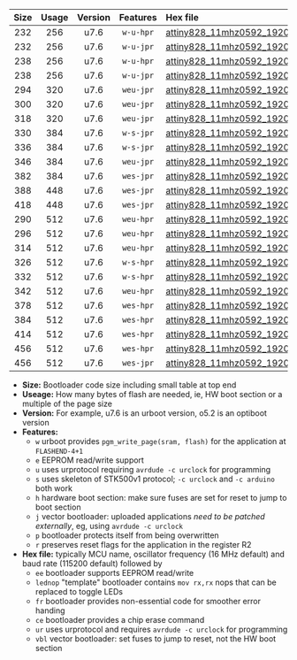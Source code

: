 |Size|Usage|Version|Features|Hex file|
|:-:|:-:|:-:|:-:|:--|
|232|256|u7.6|`w-u-hpr`|[attiny828_11mhz0592_19200bps_ur.hex](https://raw.githubusercontent.com/stefanrueger/urboot/main/attiny828_11mhz0592_19200bps_ur.hex)|
|232|256|u7.6|`w-u-jpr`|[attiny828_11mhz0592_19200bps_ur_vbl.hex](https://raw.githubusercontent.com/stefanrueger/urboot/main/attiny828_11mhz0592_19200bps_ur_vbl.hex)|
|238|256|u7.6|`w-u-hpr`|[attiny828_11mhz0592_19200bps_lednop_ur.hex](https://raw.githubusercontent.com/stefanrueger/urboot/main/attiny828_11mhz0592_19200bps_lednop_ur.hex)|
|238|256|u7.6|`w-u-jpr`|[attiny828_11mhz0592_19200bps_lednop_ur_vbl.hex](https://raw.githubusercontent.com/stefanrueger/urboot/main/attiny828_11mhz0592_19200bps_lednop_ur_vbl.hex)|
|294|320|u7.6|`weu-jpr`|[attiny828_11mhz0592_19200bps_ee_ur_vbl.hex](https://raw.githubusercontent.com/stefanrueger/urboot/main/attiny828_11mhz0592_19200bps_ee_ur_vbl.hex)|
|300|320|u7.6|`weu-jpr`|[attiny828_11mhz0592_19200bps_ee_lednop_ur_vbl.hex](https://raw.githubusercontent.com/stefanrueger/urboot/main/attiny828_11mhz0592_19200bps_ee_lednop_ur_vbl.hex)|
|318|320|u7.6|`weu-jpr`|[attiny828_11mhz0592_19200bps_ee_lednop_fr_ur_vbl.hex](https://raw.githubusercontent.com/stefanrueger/urboot/main/attiny828_11mhz0592_19200bps_ee_lednop_fr_ur_vbl.hex)|
|330|384|u7.6|`w-s-jpr`|[attiny828_11mhz0592_19200bps_vbl.hex](https://raw.githubusercontent.com/stefanrueger/urboot/main/attiny828_11mhz0592_19200bps_vbl.hex)|
|336|384|u7.6|`w-s-jpr`|[attiny828_11mhz0592_19200bps_lednop_vbl.hex](https://raw.githubusercontent.com/stefanrueger/urboot/main/attiny828_11mhz0592_19200bps_lednop_vbl.hex)|
|346|384|u7.6|`weu-jpr`|[attiny828_11mhz0592_19200bps_ee_lednop_fr_ce_ur_vbl.hex](https://raw.githubusercontent.com/stefanrueger/urboot/main/attiny828_11mhz0592_19200bps_ee_lednop_fr_ce_ur_vbl.hex)|
|382|384|u7.6|`wes-jpr`|[attiny828_11mhz0592_19200bps_ee_vbl.hex](https://raw.githubusercontent.com/stefanrueger/urboot/main/attiny828_11mhz0592_19200bps_ee_vbl.hex)|
|388|448|u7.6|`wes-jpr`|[attiny828_11mhz0592_19200bps_ee_lednop_vbl.hex](https://raw.githubusercontent.com/stefanrueger/urboot/main/attiny828_11mhz0592_19200bps_ee_lednop_vbl.hex)|
|418|448|u7.6|`wes-jpr`|[attiny828_11mhz0592_19200bps_ee_lednop_fr_vbl.hex](https://raw.githubusercontent.com/stefanrueger/urboot/main/attiny828_11mhz0592_19200bps_ee_lednop_fr_vbl.hex)|
|290|512|u7.6|`weu-hpr`|[attiny828_11mhz0592_19200bps_ee_ur.hex](https://raw.githubusercontent.com/stefanrueger/urboot/main/attiny828_11mhz0592_19200bps_ee_ur.hex)|
|296|512|u7.6|`weu-hpr`|[attiny828_11mhz0592_19200bps_ee_lednop_ur.hex](https://raw.githubusercontent.com/stefanrueger/urboot/main/attiny828_11mhz0592_19200bps_ee_lednop_ur.hex)|
|314|512|u7.6|`weu-hpr`|[attiny828_11mhz0592_19200bps_ee_lednop_fr_ur.hex](https://raw.githubusercontent.com/stefanrueger/urboot/main/attiny828_11mhz0592_19200bps_ee_lednop_fr_ur.hex)|
|326|512|u7.6|`w-s-hpr`|[attiny828_11mhz0592_19200bps.hex](https://raw.githubusercontent.com/stefanrueger/urboot/main/attiny828_11mhz0592_19200bps.hex)|
|332|512|u7.6|`w-s-hpr`|[attiny828_11mhz0592_19200bps_lednop.hex](https://raw.githubusercontent.com/stefanrueger/urboot/main/attiny828_11mhz0592_19200bps_lednop.hex)|
|342|512|u7.6|`weu-hpr`|[attiny828_11mhz0592_19200bps_ee_lednop_fr_ce_ur.hex](https://raw.githubusercontent.com/stefanrueger/urboot/main/attiny828_11mhz0592_19200bps_ee_lednop_fr_ce_ur.hex)|
|378|512|u7.6|`wes-hpr`|[attiny828_11mhz0592_19200bps_ee.hex](https://raw.githubusercontent.com/stefanrueger/urboot/main/attiny828_11mhz0592_19200bps_ee.hex)|
|384|512|u7.6|`wes-hpr`|[attiny828_11mhz0592_19200bps_ee_lednop.hex](https://raw.githubusercontent.com/stefanrueger/urboot/main/attiny828_11mhz0592_19200bps_ee_lednop.hex)|
|414|512|u7.6|`wes-hpr`|[attiny828_11mhz0592_19200bps_ee_lednop_fr.hex](https://raw.githubusercontent.com/stefanrueger/urboot/main/attiny828_11mhz0592_19200bps_ee_lednop_fr.hex)|
|456|512|u7.6|`wes-hpr`|[attiny828_11mhz0592_19200bps_ee_lednop_fr_ce.hex](https://raw.githubusercontent.com/stefanrueger/urboot/main/attiny828_11mhz0592_19200bps_ee_lednop_fr_ce.hex)|
|456|512|u7.6|`wes-jpr`|[attiny828_11mhz0592_19200bps_ee_lednop_fr_ce_vbl.hex](https://raw.githubusercontent.com/stefanrueger/urboot/main/attiny828_11mhz0592_19200bps_ee_lednop_fr_ce_vbl.hex)|

- **Size:** Bootloader code size including small table at top end
- **Useage:** How many bytes of flash are needed, ie, HW boot section or a multiple of the page size
- **Version:** For example, u7.6 is an urboot version, o5.2 is an optiboot version
- **Features:**
  + `w` urboot provides `pgm_write_page(sram, flash)` for the application at `FLASHEND-4+1`
  + `e` EEPROM read/write support
  + `u` uses urprotocol requiring `avrdude -c urclock` for programming
  + `s` uses skeleton of STK500v1 protocol; `-c urclock` and `-c arduino` both work
  + `h` hardware boot section: make sure fuses are set for reset to jump to boot section
  + `j` vector bootloader: uploaded applications *need to be patched externally*, eg, using `avrdude -c urclock`
  + `p` bootloader protects itself from being overwritten
  + `r` preserves reset flags for the application in the register R2
- **Hex file:** typically MCU name, oscillator frequency (16 MHz default) and baud rate (115200 default) followed by
  + `ee` bootloader supports EEPROM read/write
  + `lednop` "template" bootloader contains `mov rx,rx` nops that can be replaced to toggle LEDs
  + `fr` bootloader provides non-essential code for smoother error handing
  + `ce` bootloader provides a chip erase command
  + `ur` uses urprotocol and requires `avrdude -c urclock` for programming
  + `vbl` vector bootloader: set fuses to jump to reset, not the HW boot section
